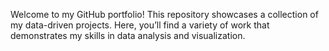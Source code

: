 Welcome to my GitHub portfolio! 
This repository showcases a collection of my data-driven projects.
Here, you’ll find a variety of work that demonstrates my skills in data analysis and  visualization.
